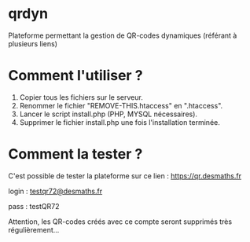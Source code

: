 # qrdyn
Plateforme permettant la gestion de QR-codes dynamiques (référant à plusieurs liens)

# Comment l'utiliser ?
1. Copier tous les fichiers sur le serveur.
2. Renommer le fichier "REMOVE-THIS.htaccess" en ".htaccess".
3. Lancer le script install.php (PHP, MYSQL nécessaires).
4. Supprimer le fichier install.php une fois l'installation terminée.

# Comment la tester ?
C'est possible de tester la plateforme sur ce lien : https://qr.desmaths.fr

login : testqr72@desmaths.fr

pass : testQR72

Attention, les QR-codes créés avec ce compte seront supprimés très régulièrement...
